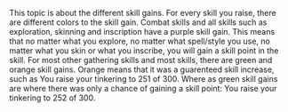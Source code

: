 ---
---
This topic is about the different skill gains. For every skill you raise, there are different colors to the skill gain. Combat skills and all skills such as exploration, skinning and inscription have a purple skill gain. This means that no matter what you explore, no matter what spell/style you use, no matter what you skin or what you inscribe, you will gain a skill point in the skill. For most other gathering skills and most skills, there are green and orange skill gains. Orange means that it was a guarenteed skill increase, such as You raise your tinkering to 251 of 300. Where as green skill gains are where there was only a chance of gaining a skill point: You raise your tinkering to 252 of 300.